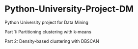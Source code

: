# Python-University-Project-DM
 Python University project for Data Mining

 Part 1: Partitioning clustering with k-means

 Part 2: Density-based clustering with DBSCAN

